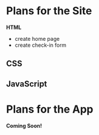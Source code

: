 # Plans for the Site
**HTML**
- create home page
- create check-in form

**CSS**
-

**JavaScript**
- 



# Plans for the App
**Coming Soon!**
